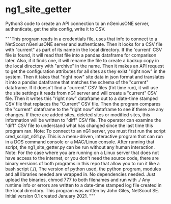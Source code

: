 # ng1_site_getter
Python3 code to create an API connection to an nGeniusONE server, authenticate, get the site config, write it to CSV.

"""This program reads in a credentials file, uses that info to connect to a NetScout nGeniusONE server and authenticate.
Then it looks for a CSV file with "current" as part of its name in the local directory.
If the 'current' CSV file is found, it will read that file into a pandas dataframe for comparison later.
Also, if it finds one, it will rename the file to create a backup copy in the local directory with "archive" in the name.
Then it makes an API request to get the configuration attributes for all sites as they exist "right now" in the system.
Then it takes that "right now" site data in json format and translates it into a pandas dataframe that
 matches the schema of the "current" dataframe.
If it doesn't find a "current" CSV files (firt time run), it will use the site settings it reads from nG1 server and
 will create a "current" CSV file.
Then it writes this "right now" dataframe out to a date-time stamped CSV file that replaces the "Current" CSV file.
Then the program compares the "current" dataframe to the "right now" dataframe to see if there are any changes.
If there are added sites, deleted sites or modified sites, this information will be written to "diff" CSV file.
The operator can examine the "diff" CSV file to understand what has changed since the last time this program ran.
Note: To connect to an nG1 server, you must first run the script cred_script_nG1.py. This is a menu-driven,
 interactive program that can run in a DOS command console or a MAC/Linux console.
After running that script, the ng1_site_getter.py can be run without any human interaction.
Note: For the case where you are running on a Linux server that does not have access to the internet, or you
 don't need the source code, there are binary versions of both programs in this repo that allow you to run
 it like a bash script (./), The version of python used, the python program, modules and all libraries needed
 are wrapped in. No dependencies needed. Just upload the binaries, chmod 777 to both filenames and run with ./
Any runtime info or errors are written to a date-time stamped log file created in the local directory.
This program was written by John Giles, NetScout SE. Initial version 0.1 created January 2021.
"""
